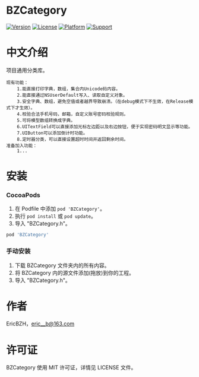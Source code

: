 # BZCategory

[![Version](https://img.shields.io/cocoapods/v/BZCategory.svg?style=flat)](https://cocoapods.org/pods/BZCategory)
[![License](https://img.shields.io/cocoapods/l/BZCategory.svg?style=flat)](https://cocoapods.org/pods/BZCategory)
[![Platform](https://img.shields.io/cocoapods/p/BZCategory.svg?style=flat)](https://cocoapods.org/pods/BZCategory)
[![Support](https://img.shields.io/badge/support-iOS%208%2B%20-blue.svg?style=flat)](https://www.apple.com/nl/ios/)

中文介绍
==============
项目通用分类库。
    
    现有功能：
        1.能直接打印字典，数组，集合内Unicode码内容。
        2.能直接通过NSUserDefault写入、读取自定义对象。
        3.安全字典、数组，避免空值或者越界导致崩溃。（在debug模式下不生效，在Release模式下才生效）。
        4.校验合法手机号码，邮箱，自定义账号密码校验规则。
        5.可将模型数组转换成字典。
        6.UITextField可以直接添加光标左边距以及右边按钮，便于实现密码明文显示等功能。
        7.UIButton可以添加倒计时功能。
        8.定时器分类，可以直接设置超时时间并返回剩余时间。
    准备加入功能：
        1...


安装
==============

### CocoaPods

1. 在 Podfile 中添加  `pod 'BZCategory'`。
2. 执行 `pod install` 或 `pod update`。
3. 导入 "BZCategory.h"。

```ruby
pod 'BZCategory'
```

### 手动安装

1. 下载 BZCategory 文件夹内的所有内容。
2. 将 BZCategory 内的源文件添加(拖放)到你的工程。
3. 导入 "BZCategory.h"。

作者
==============
EricBZH，eric__b@163.com

许可证
==============
BZCategory 使用 MIT 许可证，详情见 LICENSE 文件。
